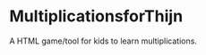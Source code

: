 MultiplicationsforThijn
=======================

A HTML game/tool for kids to learn multiplications.